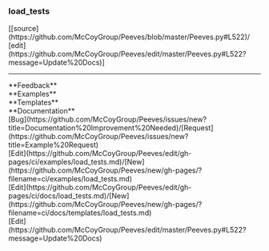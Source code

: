 ### <a id="load_tests">load_tests</a> 
<div class="docs-source-link" markdown="1">
[[source](https://github.com/McCoyGroup/Peeves/blob/master/Peeves.py#L522)/
[edit](https://github.com/McCoyGroup/Peeves/edit/master/Peeves.py#L522?message=Update%20Docs)]
</div>












---


<div markdown="1" class="text-secondary">
<div class="container">
  <div class="row">
   <div class="col" markdown="1">
**Feedback**   
</div>
   <div class="col" markdown="1">
**Examples**   
</div>
   <div class="col" markdown="1">
**Templates**   
</div>
   <div class="col" markdown="1">
**Documentation**   
</div>
   <div class="col" markdown="1">
   
</div>
   <div class="col" markdown="1">
   
</div>
   <div class="col" markdown="1">
   
</div>
</div>
  <div class="row">
   <div class="col" markdown="1">
[Bug](https://github.com/McCoyGroup/Peeves/issues/new?title=Documentation%20Improvement%20Needed)/[Request](https://github.com/McCoyGroup/Peeves/issues/new?title=Example%20Request)   
</div>
   <div class="col" markdown="1">
[Edit](https://github.com/McCoyGroup/Peeves/edit/gh-pages/ci/examples/load_tests.md)/[New](https://github.com/McCoyGroup/Peeves/new/gh-pages/?filename=ci/examples/load_tests.md)   
</div>
   <div class="col" markdown="1">
[Edit](https://github.com/McCoyGroup/Peeves/edit/gh-pages/ci/docs/load_tests.md)/[New](https://github.com/McCoyGroup/Peeves/new/gh-pages/?filename=ci/docs/templates/load_tests.md)   
</div>
   <div class="col" markdown="1">
[Edit](https://github.com/McCoyGroup/Peeves/edit/master/Peeves.py#L522?message=Update%20Docs)   
</div>
   <div class="col" markdown="1">
   
</div>
   <div class="col" markdown="1">
   
</div>
   <div class="col" markdown="1">
   
</div>
</div>
</div>
</div>

